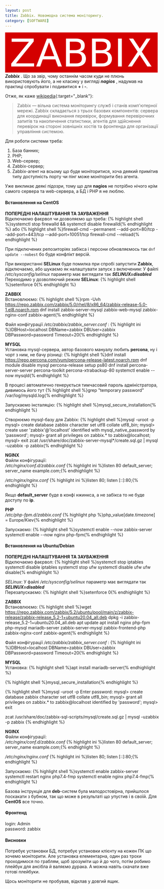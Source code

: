 ```yaml
---
layout: post
title: Zabbix. Новомодна система моніторингу.
category: [SOFTWARE]
---
```

![ansible logo](/assets/media/zabbix.png?style=head)  
***Zabbix*** . Що за звір, чому останнім часом куди не плюнь використовують його, а не класику у вигляді ***nagios*** , надумав на практиці спробувати і подивитися **+** і **-**.<!--more-->

Отже, як каже [wikipedia](https://uk.wikipedia.org/wiki/Zabbix "Zabbix"){:target="_blank"}:
>Zabbix — вільна система моніторингу служб і станів комп'ютерної мережі. Zabbix складається з трьох базових компонентів: сервера для координації виконання перевірок, формування перевірочних запитів та накопичення статистики, агентів для здійснення перевірок на стороні зовнішніх хостів та фронтенда для організації управління системою.

Для роботи системи треба:
1. База банних;
2. PHP;
3. Web-сервер;
4. Zabbix-сервер;
5. Zabbix-агент на всьому що буде моніторитися, хоча деякий примітив типу доступність порту чи пінг може моніторити без агента.

Уже викликає деякі підозри, тому що для **nagios** не потрібно нічого крім самого сервера та web-сервера, а БД і РНР я не люблю.

#### Встановлення на CentOS
**ПОПЕРЕДНІ НАЛАШТУВАННЯ ТА ЗАУВАЖЕННЯ**  
Відключаємо фаєрвол чи дозволяємо що треба:
{% highlight shell %}systemctl stop firewalld && systemctl disable firewalld{% endhighlight %}
або
{% highlight shell %}firewall-cmd --permanent --add-port=80/tcp --add-port=443/tcp --add-port=10051/tcp
firewall-cmd --reload{% endhighlight %}

При підключених репозиторіях забікса і персони обновляємось так `dnf update --nobest` бо буде конфлікт версій.  

При використанні **SELinux** буде помилка при спробі запустити **Zabbix**, відключаємо, або шукаємо як налаштувати запуск з включеним:
У файлі _/etc/sysconfig/selinux_ параметр має виглядати так ***SELINUX=disabled***  
Переходимо у дозволяючий режим **SELinux**:
{% highlight shell %}setenforce 0{% endhighlight %}

**ZABBIX**  
Встановлюємо:
{% highlight shell %}rpm -Uvh https://repo.zabbix.com/zabbix/5.0/rhel/8/x86_64/zabbix-release-5.0-1.el8.noarch.rpm
dnf install zabbix-server-mysql zabbix-web-mysql zabbix-nginx-conf zabbix-agent{% endhighlight %}

Файл конфігурації _/etc/zabbix/zabbix_server.conf_ :
{% highlight ini %}DBHost=localhost
DBName=zabbix
DBUser=zabbix
DBPassword=password
Timeout=20{% endhighlight %}

**MYSQL**  
Установка mysql-сервера, автор базового мануалу любить **percona**, ну і чорт з ним, не бачу різниці:
{% highlight shell %}dnf install https://repo.percona.com/yum/percona-release-latest.noarch.rpm
dnf module disable mysql
percona-release setup ps80
dnf install percona-server-server percona-toolkit percona-xtrabackup-80
systemctl enable --now mysqld{% endhighlight %}

В процесі автоматично генерується тимчасовий пароль адміністратора, дивимось його тут
{% highlight shell %}grep "temporary password" /var/log/mysqld.log{% endhighlight %}

Запускаємо інсталяцію:
{% highlight shell %}mysql_secure_installation{% endhighlight %}

Створюємо mysql-базу для Zabbix:
{% highlight shell %}mysql -uroot -p
mysql> create database zabbix character set utf8 collate utf8_bin;
mysql> create user 'zabbix'@'localhost' identified with mysql_native_password by 'password';
mysql> grant all privileges on zabbix.* to zabbix@localhost;
mysql> exit
zcat /usr/share/doc/zabbix-server-mysql*/create.sql.gz | mysql -uzabbix -p zabbix{% endhighlight %}

**NGINX**  
Файли конфігурації:  
_/etc/nginx/conf.d/zabbix.conf_
{% highlight ini %}listen 80 default_server;
server_name example.com;{% endhighlight %}

_/etc/nginx/nginx.conf_
{% highlight ini %}listen 80;
listen [::]:80;{% endhighlight %}

Якщо **default_server** буде в конфі нжинкса, а не забікса то не буде доступу по **ір**.

**PHP**  
_/etc/php-fpm.d/zabbix.conf_
{% highlight php %}php_value[date.timezone] = Europe/Kiev{% endhighlight %}


Запускаємо:
{% highlight shell %}systemctl enable --now zabbix-server
systemctl enable --now nginx php-fpm{% endhighlight %}


#### Встановлення на Ubuntu/Debian
**ПОПЕРЕДНІ НАЛАШТУВАННЯ ТА ЗАУВАЖЕННЯ**  
Відключаємо фаєрвол:
{% highlight shell %}systemctl stop iptables
systemctl disable iptables
systemctl stop ufw
systemctl disable ufw
ufw disable{% endhighlight %}

*SELinux*:
У файлі _/etc/sysconfig/selinux_ параметр має виглядати так ***SELINUX=disabled***  
Перезапускаємо:
{% highlight shell %}setenforce 0{% endhighlight %}

**ZABBIX**  
Встановлюємо:
{% highlight shell %}wget https://repo.zabbix.com/zabbix/5.2/ubuntu/pool/main/z/zabbix-release/zabbix-release_5.2-1+ubuntu20.04_all.deb
dpkg -i zabbix-release_5.2-1+ubuntu20.04_all.deb
apt update
apt install nginx php-fpm php-mysql mariadb-server zabbix-server-mysql zabbix-frontend-php zabbix-nginx-conf zabbix-agent{% endhighlight %}

Файл конфігурації _/etc/zabbix/zabbix_server.conf_ :
{% highlight ini %}DBHost=localhost
DBName=zabbix
DBUser=zabbix
DBPassword=password
Timeout=20{% endhighlight %}

**MYSQL**  
Установка:
{% highlight shell %}apt install mariadb-server{% endhighlight %}

{% highlight shell %}mysql_secure_installation{% endhighlight %}

{% highlight shell %}mysql -uroot -p
Enter password:
mysql> create database zabbix character set utf8 collate utf8_bin;
mysql> grant all privileges on zabbix.* to zabbix@localhost identified by 'password';
mysql> exit

zcat /usr/share/doc/zabbix-sql-scripts/mysql/create.sql.gz | mysql -uzabbix -p zabbix
{% endhighlight %}

**NGINX**  
Файли конфігурації:  
_/etc/nginx/conf.d/zabbix.conf_
{% highlight ini %}listen 80 default_server;
server_name example.com;{% endhighlight %}

_/etc/nginx/nginx.conf_
{% highlight ini %}listen 80;
listen [::]:80;{% endhighlight %}

Запускаємо:
{% highlight shell %}systemctl enable zabbix-server
systemctl restart nginx php7.4-fmp
systemctl enable nginx php7.4-fmp{% endhighlight %}

Базова інструкція для **deb**-систем була малодостовірна, прийшлося поскакати з бубном, так що може в результаті що упустив і в своїй. Для **CentOS** все точно.

#### Фронтенд  
login: Admin  
password: zabbix

#### Висновки
Потребує установки БД, потребує установки клієнту на кожен ПК що хочемо моніторити. Але установка елементарна, один раз трохи проходимося по граблям, щоб зрозуміти що й до чого, потім робимо плейбук для ансібла й валяємо дурака. А можна навіть скачати вже готові плейбуки.  

Щось моніторити не пробував, відклав у довгий ящик.
